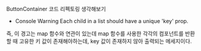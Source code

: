 ButtonContainer 코드 리펙토링 생각해보기

- Console Warning
Each child in a list should have a unique 'key' prop.

즉, 이 경고는 map 함수와 연관이 있는데
map 함수를 사용한 각각의 컴포넌트를 반환할 때 고유한 키 값이 존재해야하는데, 
key 값이 존재하지 않아 출력되는 메세지이다.